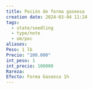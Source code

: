 ```yaml
---
title: Poción de forma gaseosa
creation date: 2024-03-04 11:24
tags:
  - state/seedling
  - type/note
  - om/poc
aliases: 
Peso: 1 lb
Precio: "100.000"
int_peso: 1
int_precio: 100000
Rareza: 
Efecto: Forma Gaseosa 1h
---
```


